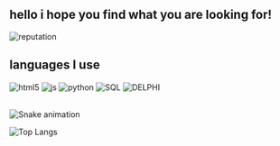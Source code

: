 ## hello i hope you find what you are looking for!

![reputation](https://github-readme-stats.vercel.app/api?username=SbaisBR&show_icons=true&theme=dracula&count_private=true)


## languages ​​I use

<div style="display: inline_block">
  <img align="center" alt="html5" src="https://img.shields.io/badge/HTML5-E34F26?style=for-the-badge&logo=html5&logoColor=white" />
  <img align="center" alt="js" src="https://img.shields.io/badge/JavaScript-F7DF1E?style=for-the-badge&logo=javascript&logoColor=black" />
  <img align="center" alt="python" src="https://img.shields.io/badge/Python-14354C?style=for-the-badge&logo=python&logoColor=white" />
  <img align="center" alt="SQL" src="https://img.shields.io/badge/MySQL-00000F?style=for-the-badge&logo=mysql&logoColor=white" />
  <img align="center" alt="DELPHI" src="https://img.shields.io/badge/Delphi_RAD_Studio-B22222?style=for-the-badge&logo=delphi&logoColor=white" />
</div><br/>

![Snake animation](https://github.com/seu-usuário-aqui/SbaisBR/blob/output/github-contribution-grid-snake.svg)

![Top Langs](https://github-readme-stats.vercel.app/api/top-langs/?username=SbaisBR&langs_count=8)
